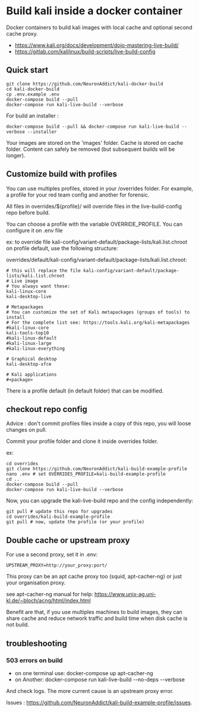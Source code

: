 # Build kali inside a docker container

Docker containers to build kali images with local cache and optional second cache proxy.

- https://www.kali.org/docs/development/dojo-mastering-live-build/
- https://gitlab.com/kalilinux/build-scripts/live-build-config


## Quick start

```
git clone https://github.com/NeuronAddict/kali-docker-build
cd kali-docker-build
cp .env.example .env
docker-compose build --pull
docker-compose run kali-live-build --verbose
```

For build an installer :

```
docker-compose build --pull && docker-compose run kali-live-build --verbose --installer
```

Your images are stored on the 'images' folder.
Cache is stored on cache folder. Content can safely be removed (but subsequent builds will be longer). 


## Customize build with profiles

You can use multiples profiles, stored in your /overrides folder.
For example, a profile for your red team config and another for forensic.

All files in overrides/${profile}/ will override files in the live-build-config repo before build.

You can choose a profile with the variable OVERRIDE_PROFILE. You can configure it on .env file

ex: to override file kali-config/variant-default/package-lists/kali.list.chroot on profile default, use the following structure:

overrides/default/kali-config/variant-default/package-lists/kali.list.chroot:
```
# this will replace the file kali-config/variant-default/package-lists/kali.list.chroot
# Live image
# You always want these:
kali-linux-core
kali-desktop-live

# Metapackages
# You can customize the set of Kali metapackages (groups of tools) to install
# For the complete list see: https://tools.kali.org/kali-metapackages
#kali-linux-core
kali-tools-top10
#kali-linux-default
#kali-linux-large
#kali-linux-everything

# Graphical desktop
kali-desktop-xfce

# Kali applications
#<package>
```

There is a profile default (in default folder) that can be modified.


## checkout repo config

Advice : don't commit profiles files inside a copy of this repo, you will loose changes on pull.

Commit your profile folder and clone it inside overrides folder.

ex:
```
cd overrides
git clone https://github.com/NeuronAddict/kali-build-example-profile
nano .env # set OVERRIDES_PROFILE=kali-build-example-profile
cd ..
docker-compose build --pull
docker-compose run kali-live-build --verbose
```

Now, you can upgrade the kali-live-build repo and the config independently:

```
git pull # update this repo for upgrades
cd overrides/kali-build-example-profile
git pull # now, update the profile (or your profile)
```

## Double cache or upstream proxy

For use a second proxy, set it in .env:

```
UPSTREAM_PROXY=http://your_proxy:port/
```

This proxy can be an apt cache proxy too (squid, apt-cacher-ng) or just your organisation proxy.

see apt-cacher-ng manual for help: https://www.unix-ag.uni-kl.de/~bloch/acng/html/index.html

Benefit are that, if you use multiples machines to build images, they can share cache and reduce network traffic and build time when disk cache is not build.


## troubleshooting

### 503 errors on build

- on one terminal use: docker-compose up apt-cacher-ng
- on Another: docker-compose run kali-live-build --no-deps --verbose

And check logs. The more current cause is an upstream proxy error.

Issues : https://github.com/NeuronAddict/kali-build-example-profile/issues.
